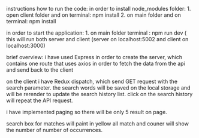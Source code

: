 instructions how to run the code:
in order to install node_modules folder:
      1. open client folder and on terminal: npm install
      2. on main folder and on terminal: npm install

in order to start the application:
      1. on main folder terminal : npm run dev ( this will run both server and client (server on localhost:5002 and client on localhost:3000)



brief overview:
i have used Express in order to create the server, which contains one route that uses axios in order to fetch the data from the api and send back to the client


on the client i have Redux dispatch, which send GET request with the search parameter.
the search words will be saved on the local storage and will be rerender to update 
the search history list.
click on the search history will repeat the API request.

i have implemented paging so there will be only 5 result on page.

search box for matches will paint in yellow all match and couner will show the number of number of occurrences.


